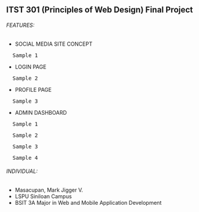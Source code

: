 ## ITST 301 (Principles of Web Design) Final Project
                                                        
###### FEATURES:
* SOCIAL MEDIA SITE CONCEPT
<pre>  Sample 1 </pre>
* LOGIN PAGE
<pre>  Sample 2 </pre>
* PROFILE PAGE
<pre>  Sample 3 </pre>
* ADMIN DASHBOARD
<pre>  Sample 1 </pre>
<pre>  Sample 2 </pre>
<pre>  Sample 3 </pre>
<pre>  Sample 4 </pre>

###### INDIVIDUAL:
* Masacupan, Mark Jigger V.
* LSPU Siniloan Campus
* BSIT 3A Major in Web and Mobile Application Development
